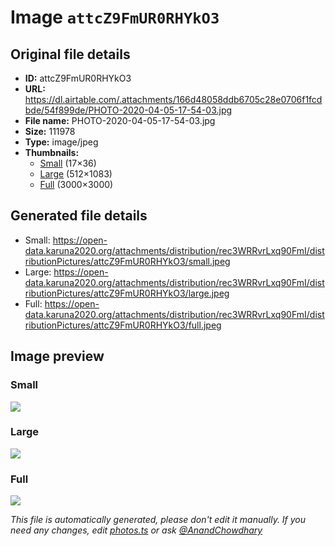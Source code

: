 # Image `attcZ9FmUR0RHYkO3`

## Original file details

- **ID:** attcZ9FmUR0RHYkO3
- **URL:** https://dl.airtable.com/.attachments/166d48058ddb6705c28e0706f1fcdbde/54f899de/PHOTO-2020-04-05-17-54-03.jpg
- **File name:** PHOTO-2020-04-05-17-54-03.jpg
- **Size:** 111978
- **Type:** image/jpeg
- **Thumbnails:**
  - [Small](https://dl.airtable.com/.attachmentThumbnails/e6499e23525847cf6bbd3aa1b8ec7c28/e201a516) (17×36)
  - [Large](https://dl.airtable.com/.attachmentThumbnails/98d438e0141a58f0c3442f0f311799db/1caba51f) (512×1083)
  - [Full](https://dl.airtable.com/.attachmentThumbnails/d473294e48d51954e029c60b03e08893/d8abb3ce) (3000×3000)

## Generated file details

- Small: https://open-data.karuna2020.org/attachments/distribution/rec3WRRvrLxq90FmI/distributionPictures/attcZ9FmUR0RHYkO3/small.jpeg
- Large: https://open-data.karuna2020.org/attachments/distribution/rec3WRRvrLxq90FmI/distributionPictures/attcZ9FmUR0RHYkO3/large.jpeg
- Full: https://open-data.karuna2020.org/attachments/distribution/rec3WRRvrLxq90FmI/distributionPictures/attcZ9FmUR0RHYkO3/full.jpeg

## Image preview

### Small

![](https://open-data.karuna2020.org/attachments/distribution/rec3WRRvrLxq90FmI/distributionPictures/attcZ9FmUR0RHYkO3/small.jpeg)

### Large

![](https://open-data.karuna2020.org/attachments/distribution/rec3WRRvrLxq90FmI/distributionPictures/attcZ9FmUR0RHYkO3/large.jpeg)

### Full

![](https://open-data.karuna2020.org/attachments/distribution/rec3WRRvrLxq90FmI/distributionPictures/attcZ9FmUR0RHYkO3/full.jpeg)

_This file is automatically generated, please don't edit it manually. If you need any changes, edit [photos.ts](/photos.ts) or ask [@AnandChowdhary](https://github.com/AnandChowdhary)_
